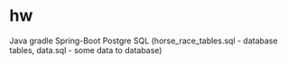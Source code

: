 # hw
Java
gradle
Spring-Boot
Postgre SQL (horse_race_tables.sql - database tables, data.sql - some data to database)
